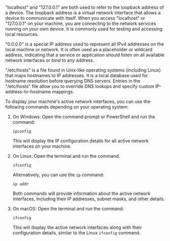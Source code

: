 "localhost" and "127.0.0.1" are both used to refer to the loopback address of a device. The loopback address is a virtual network interface that allows a device to communicate with itself. When you access "localhost" or "127.0.0.1" on your machine, you are connecting to the network services running on your own device. It is commonly used for testing and accessing local resources.

"0.0.0.0" is a special IP address used to represent all IPv4 addresses on the local machine or network. It is often used as a placeholder or wildcard address, indicating that a service or application should listen on all available network interfaces or bind to any address.

"/etc/hosts" is a file found in Unix-like operating systems (including Linux) that maps hostnames to IP addresses. It is a local database used for hostname resolution before querying DNS servers. Entries in the "/etc/hosts" file allow you to override DNS lookups and specify custom IP-address-to-hostname mappings.

To display your machine's active network interfaces, you can use the following commands depending on your operating system:

1. On Windows:
   Open the command prompt or PowerShell and run the command:
   ```
   ipconfig
   ```
   This will display the IP configuration details for all active network interfaces on your machine.

2. On Linux:
   Open the terminal and run the command:
   ```
   ifconfig
   ```
   Alternatively, you can use the `ip` command:
   ```
   ip addr
   ```
   Both commands will provide information about the active network interfaces, including their IP addresses, subnet masks, and other details.

3. On macOS:
   Open the terminal and run the command:
   ```
   ifconfig
   ```
   This will display the active network interfaces along with their configuration details, similar to the Linux `ifconfig` command.
